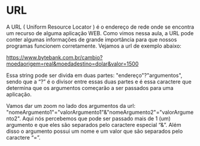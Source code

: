 # URL

A URL ( Uniform Resource Locator ) é o endereço de rede onde se encontra um recurso de alguma aplicação WEB. Como vimos nessa aula, a URL pode conter algumas informações de grande importância para que nossos programas funcionem corretamente. Vejamos a url de exemplo abaixo:

https://www.bytebank.com.br/cambio?moedaorigem=real&moedadestino=dolar&valor=1500

Essa string pode ser divida em duas partes: "endereço"?"argumentos", sendo que a “?” é o divisor entre essas duas partes e é essa caractere que determina que os argumentos começarão a ser passados para uma aplicação.

Vamos dar um zoom no lado dos argumentos da url: "nomeArgumento1"="valorArgumento1"&"nomeArgumento2"="valorArgumento2". Aqui nós percebemos que pode ser passado mais de 1 (um) argumento e que eles são separados pelo caractere especial “&”. Além disso o argumento possui um nome e um valor que são separados pelo caractere “=”.
